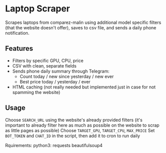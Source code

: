 # Laptop Scraper

Scrapes laptops from comparez-malin using additional model specific filters (that the website doesn't offer), saves to csv file, and sends a daily phone notification.

## Features

- Filters by specific GPU, CPU, price
- CSV with clean, separate fields
- Sends phone daily summary through Telegram:
  - Count today / new since yesterday / new ever
  - Best price today / yesterday / ever
- HTML caching (not really needed but implemented just in case for not spamming the website)

## Usage
Choose `SEARCH_URL` using the website's already provided filters (it's important to already filter here as much as possible on the website to scrap as little pages as possible) 
Choose `TARGET_GPU`, `TARGET_CPU`, `MAX_PRICE`
Set `BOT_TOKEN` and `CHAT_ID` in the script, then add it to cron to run daily

Rquirements:
python3:
  requests
  beautifulsoup4
